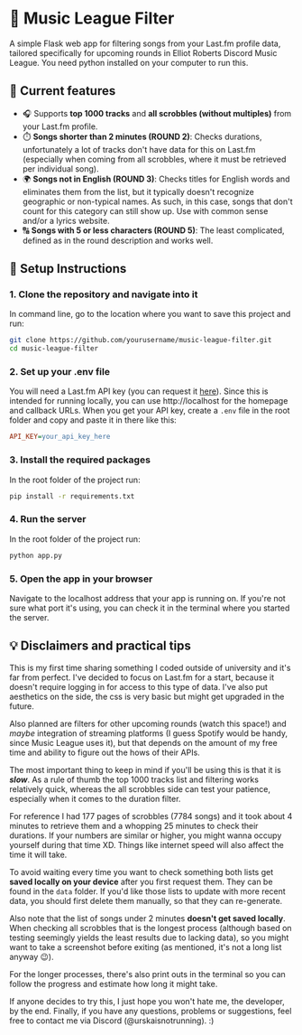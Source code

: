 # 🎵 Music League Filter

A simple Flask web app for filtering songs from your Last.fm profile data, tailored specifically for upcoming rounds in Elliot Roberts Discord Music League. You need python installed on your computer to run this.


## 🚀 Current features

- 🎧 Supports **top 1000 tracks** and **all scrobbles (without multiples)** from your Last.fm profile.
- ⏱️ **Songs shorter than 2 minutes (ROUND 2)**: Checks durations, unfortunately a lot of tracks don't have data for this on Last.fm (especially when coming from all scrobbles, where it must be retrieved per individual song).
- 🌍 **Songs not in English (ROUND 3)**: Checks titles for English words and eliminates them from the list, but it typically doesn't recognize geographic or non-typical names. As such, in this case, songs that don't count for this category can still show up. Use with common sense and/or a lyrics website.
- 🔠 **Songs with 5 or less characters (ROUND 5)**: The least complicated, defined as in the round description and works well.


## 🔧 Setup Instructions

### 1. Clone the repository and navigate into it
In command line, go to the location where you want to save this project and run:
```bash
git clone https://github.com/yourusername/music-league-filter.git
cd music-league-filter
```
### 2. Set up your .env file
You will need a Last.fm API key (you can request it [here](https://www.last.fm/api/account/create)). Since this is intended for running locally, you can use http://localhost for the homepage and callback URLs. When you get your API key, create a `.env` file in the root folder and copy and paste it in there like this:
```ini
API_KEY=your_api_key_here
```
### 3. Install the required packages
In the root folder of the project run:
```bash
pip install -r requirements.txt
```
### 4. Run the server
In the root folder of the project run:
```bash
python app.py
```
### 5. Open the app in your browser
Navigate to the localhost address that your app is running on. If you're not sure what port it's using, you can check it in the terminal where you started the server.


## 💡 Disclaimers and practical tips

This is my first time sharing something I coded outside of university and it's far from perfect. I've decided to focus on Last.fm for a start, because it doesn't require logging in for access to this type of data. I've also put aesthetics on the side, the css is very basic but might get upgraded in the future.

Also planned are filters for other upcoming rounds (watch this space!) and *maybe* integration of streaming platforms (I guess Spotify would be handy, since Music League uses it), but that depends on the amount of my free time and ability to figure out the hows of their APIs.

The most important thing to keep in mind if you'll be using this is that it is ***slow***. As a rule of thumb the top 1000 tracks list and filtering works relatively quick, whereas the all scrobbles side can test your patience, especially when it comes to the duration filter.

For reference I had 177 pages of scrobbles (7784 songs) and it took about 4 minutes to retrieve them and a whopping 25 minutes to check their durations. If your numbers are similar or higher, you might wanna occupy yourself during that time XD. Things like internet speed will also affect the time it will take.

To avoid waiting every time you want to check something both lists get **saved locally on your device** after you first request them. They can be found in the `data` folder. If you'd like those lists to update with more recent data, you should first delete them manually, so that they can re-generate.

Also note that the list of songs under 2 minutes **doesn't get saved locally**. When checking all scrobbles that is the longest process (although based on testing seemingly yields the least results due to lacking data), so you might want to take a screenshot before exiting (as mentioned, it's not a long list anyway 😉).

For the longer processes, there's also print outs in the terminal so you can follow the progress and estimate how long it might take.

If anyone decides to try this, I just hope you won't hate me, the developer, by the end. Finally, if you have any questions, problems or suggestions, feel free to contact me via Discord (@urskaisnotrunning). :)
